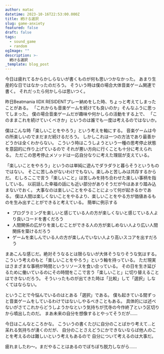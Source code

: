 ```yaml
---
author: matac
datetime: 2023-10-16T22:53:00.000Z
title: 続ける選択
slug: game-anxiety
featured: false
draft: false
tags:
  - sound_game
  - random
ogImage: ""
description: >-
  続ける選択
_template: blog_post
---
```


今日は疲れてるからかしらないが書くものが何も思いつかなかった。
あまり生産的な日ではなかったのだろう。
そういう時は僕の場合大体音楽ゲーム関連で書く。
それだったら何かしらは思いつく。

昨日Beatmania IIDX RESIDENTプレー納めをした時、ちょっと考えてしまったことがある。
「これからも音楽ゲームを続けても良いのか」そんなふうに思ってしまった。
僕の場合音楽ゲームだが趣味や何かしらの活動をする上で、
「このままこれを続けていくべきか」というのは誰でも一度は考えるのではないか。

僕はこんな時「楽しいことをやろう」という考えを軸にする。
音楽ゲームは今の所楽しいのでまだまだ続けるだろう。
しかしこれは一つの方法であり最善かどうかは全くわからない。
こういう時はこうしようという一種の思考停止状態を意図的に作り上げているので
それが悪い方向に行くことも十分に考えられる。
ただこの思考停止メソッドは一応自分なりに考えた理屈が支えている。

「楽しいことをやろう」というのは単純に遊んでダラダラと暮らそうというものではない。
そこに苦しみがないわけでもない。楽しみと苦しみは共存するからだ。
むしろここで言う「楽しいこと」は苦しみを持ち合わせた楽しい事柄を指している。
以前話した幸福の話にも近い部分がありそうだが今はあまり踏み込まないでおく。
大事なのは楽しいことをやることによって何が起きるかである。
僕は人間は楽しくないことをやるより、楽しいことをやる方が価値あるものを生み出すことができると考えている。
簡単に例示する

- プログラミングを楽しいと感じている人の方が楽しくないと感じている人より良いコードを書くだろう
- 人間関係の広がりを楽しむことができる人の方が楽しめない人より広い人間関係を築けるだろう
- ゲームを楽しんでいる人の方が楽しんでいない人より高いスコアを出すだろう

まあこんな感じだ。絶対そうなるとは限らないが大体そうなりそうな気はする。
こういう考えのもと「楽しいことをやろう」という軸を持っている。
ただ現実はさまざまな事柄が時間というリソースを食い合っている。
その日を生き延びるために働いているのにその時間をここで言う「楽しいこと」に切り替えることはできないだろう。
そういったものが出てきた時は「比較」して「選択」しなくてはならない。

ということで今悩んでいるのはとある「選択」である。
僕も起きている間ずっと音楽ゲームをしているわけではないしやるべきこともある。
具体的には述べないがさてこれからどうしようかなという気持ちが弐寺の今作終了という区切りから噴出したのだ。
まあ未来の自分を想像するとやってそうだが......

今日はこんなところかな。
こういうの書くたびに自分のことばかり考えて...と呆れる気持ちが湧くのだが、
自分のことさえどうにかできないならば他人のことを考えるのは難しいという考えもあるので
自分について考えるのは大事だ。

疲れましたわ〜。まだやることはあるのでぼちぼち脱力しながら......